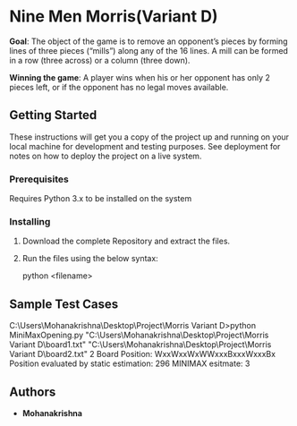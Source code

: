 # Nine Men Morris(Variant D)

**Goal**: The object of the game is to remove an opponent’s pieces by forming lines of three pieces (“mills”) along any of the 16 lines. A mill can be formed in a row (three across) or a column (three down).

**Winning the game**: A player wins when his or her opponent has only 2 pieces left, or if the opponent has no legal moves available.

## Getting Started

These instructions will get you a copy of the project up and running on your local machine for development and testing purposes. See deployment for notes on how to deploy the project on a live system.

### Prerequisites

Requires Python 3.x to be installed on the system


### Installing

1. Download the complete Repository and extract the files.

2. Run the files using the below syntax:

    python \<filename\> <input-path> <output-path> <depth>

## Sample Test Cases 

C:\Users\Mohanakrishna\Desktop\Project\Morris Variant D>python MiniMaxOpening.py "C:\Users\Mohanakrishna\Desktop\Project\Morris Variant D\board1.txt" "C:\Users\Mohanakrishna\Desktop\Project\Morris Variant D\board2.txt" 2
Board Position: WxxWxxWxWWxxxBxxxWxxxBx
Position evaluated by static estimation: 296
MINIMAX esitmate: 3


## Authors

* **Mohanakrishna**

